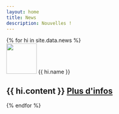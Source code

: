 ```yaml
---
layout: home
title: News
description: Nouvelles !
---
```

<section id="news" class="mini-section mt-6 bg-gray-light">
  <div class="container-lg p-responsive">
    <div class="mt-md-12 clearfix gutter-spacious">
      {% for hi in site.data.news %}
      <div class="mb-4 float-left">
        <img class="d-block pr-4 float-left" style="width: 80px;" src="{{ hi.image }}">
        {{ hi.name }}
        <h2 class="alt-h3 mb-2">
          {{ hi.content }}
          <a href="{{ hi.link }}" target="_blank">Plus d'infos</a>
        </h2>
      </div>
      {% endfor %}
    </div>
  </div>
</section>